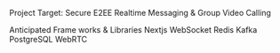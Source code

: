 Project Target: Secure E2EE Realtime Messaging & Group Video Calling

Anticipated Frame works & Libraries
Nextjs
WebSocket
Redis
Kafka
PostgreSQL
WebRTC
